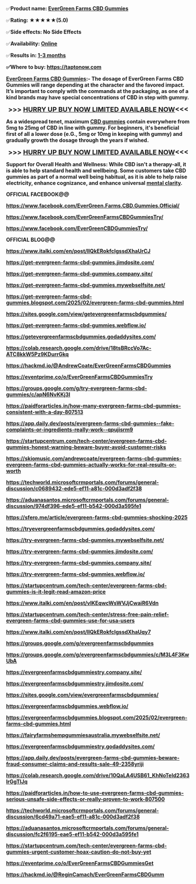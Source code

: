 <p>✅<strong>Product name: <a href="https://taptonow.com/evergreen-farms-cbd-gummies-buy/">EverGreen Farms CBD Gummies</a></strong></p>
<p>✅<strong>Rating: ★★★★★(5.0)</strong></p>
<p>✅<strong>Side effects: No Side Effects</strong></p>
<p>✅<strong>Availability: <a href="https://taptonow.com/evergreen-farms-cbd-gummies-buy/">Online</a></strong></p>
<p>✅<strong>Results in: <a href="https://taptonow.com/evergreen-farms-cbd-gummies-buy/">1-3 months</a></strong></p>
<p><strong>✅</strong><strong><strong>Where to buy: </strong><strong><a href="https://taptonow.com/evergreen-farms-cbd-gummies-buy/">https://taptonow.com</a></strong></strong></p>
<p><strong><strong><a href="https://taptonow.com/evergreen-farms-cbd-gummies-buy/">EverGreen Farms CBD Gummies</a>:</strong><strong>- </strong>The dosage of EverGreen Farms CBD Gummies will range depending at the character and the favored impact. It&rsquo;s important to comply with the commands at the packaging, as one of a kind brands may have special concentrations of CBD in step with gummy.</strong></p>
<p align="center"><span style="font-size: large;"><strong>&gt;&gt;&gt; <a href="https://taptonow.com/evergreen-farms-cbd-gummies-buy/">HURRY UP BUY NOW LIMITED AVAILABLE NOW</a>&lt;&lt;&lt;</strong></span></p>
<p><strong>As a widespread tenet, maximum <a href="https://www.facebook.com/EverGreen.Farms.CBD.Gummies.Official/">CBD gummies</a> contain everywhere from 5mg to 25mg of CBD in line with gummy. For beginners, it's beneficial first of all a lower dose (e.G., 5mg or 10mg in keeping with gummy) and gradually growth the dosage through the years if wished.</strong></p>
<p align="center"><span style="font-size: large;"><strong>&gt;&gt;&gt; <a href="https://taptonow.com/evergreen-farms-cbd-gummies-buy/">HURRY UP BUY NOW LIMITED AVAILABLE NOW</a>&lt;&lt;&lt;</strong></span></p>
<p><strong>Support for Overall Health and Wellness: While CBD isn't a therapy-all, it is able to help standard health and wellbeing. Some customers take CBD gummies as part of a normal well being habitual, as it is able to help raise electricity, enhance cognizance, and enhance universal <a href="https://www.facebook.com/EverGreen.Farms.CBD.Gummies.Official/">mental clarity</a>.</strong></p>
<p><strong><strong>OFFICIAL FACEBOOK@@</strong></strong></p>
<p><strong><strong><a href="https://www.facebook.com/EverGreen.Farms.CBD.Gummies.Official/">https://www.facebook.com/EverGreen.Farms.CBD.Gummies.Official/</a></strong></strong></p>
<p><strong><strong><a href="https://www.facebook.com/EverGreenFarmsCBDGummiesTry/">https://www.facebook.com/EverGreenFarmsCBDGummiesTry/</a></strong></strong></p>
<p><strong><strong><a href="https://www.facebook.com/EverGreenCBDGummiesTry/">https://www.facebook.com/EverGreenCBDGummiesTry/</a></strong></strong></p>
<p><strong><strong>OFFICIAL BLOG@@</strong></strong></p>
<p><strong><strong><a href="https://www.italki.com/en/post/llQkERokfcIgssdXhaUrCJ">https://www.italki.com/en/post/llQkERokfcIgssdXhaUrCJ</a></strong></strong></p>
<p><strong><strong><a href="https://get-evergreen-farms-cbd-gummies.jimdosite.com/">https://get-evergreen-farms-cbd-gummies.jimdosite.com/</a></strong></strong></p>
<p><strong><strong><a href="https://get-evergreen-farms-cbd-gummies.company.site/">https://get-evergreen-farms-cbd-gummies.company.site/</a></strong></strong></p>
<p><strong><strong><a href="https://get-evergreen-farms-cbd-gummies.mywebselfsite.net/">https://get-evergreen-farms-cbd-gummies.mywebselfsite.net/</a></strong></strong></p>
<p><strong><strong><a href="https://get-evergreen-farms-cbd-gummies.blogspot.com/2025/02/evergreen-farms-cbd-gummies.html">https://get-evergreen-farms-cbd-gummies.blogspot.com/2025/02/evergreen-farms-cbd-gummies.html</a></strong></strong></p>
<p><strong><strong><a href="https://sites.google.com/view/getevergreenfarmscbdgummies/">https://sites.google.com/view/getevergreenfarmscbdgummies/</a></strong></strong></p>
<p><strong><strong><a href="https://get-evergreen-farms-cbd-gummies.webflow.io/">https://get-evergreen-farms-cbd-gummies.webflow.io/</a></strong></strong></p>
<p><strong><strong><a href="https://getevergreenfarmscbdgummies.godaddysites.com/">https://getevergreenfarmscbdgummies.godaddysites.com/</a></strong></strong></p>
<p><strong><strong><a href="https://colab.research.google.com/drive/18tsBRccVo7Ac-ATC8kkW5Pz9KDurrGkq">https://colab.research.google.com/drive/18tsBRccVo7Ac-ATC8kkW5Pz9KDurrGkq</a></strong></strong></p>
<p><strong><strong><a href="https://hackmd.io/@AndrewCoate/EverGreenFarmsCBDGummies">https://hackmd.io/@AndrewCoate/EverGreenFarmsCBDGummies</a></strong></strong></p>
<p><strong><strong><a href="https://eventprime.co/o/EverGreenFarmsCBDGummiesTry">https://eventprime.co/o/EverGreenFarmsCBDGummiesTry</a></strong></strong></p>
<p><strong><strong><a href="https://groups.google.com/g/try-evergreen-farms-cbd-gummies/c/apN6NvKKj3I">https://groups.google.com/g/try-evergreen-farms-cbd-gummies/c/apN6NvKKj3I</a></strong></strong></p>
<p><strong><strong><a href="https://paidforarticles.in/how-many-evergreen-farms-cbd-gummies-consistent-with-a-day-807513">https://paidforarticles.in/how-many-evergreen-farms-cbd-gummies-consistent-with-a-day-807513</a></strong></strong></p>
<p><strong><strong><a href="https://app.daily.dev/posts/evergreen-farms-cbd-gummies--fake-complaints-or-ingredients-really-work--qpujisrm9">https://app.daily.dev/posts/evergreen-farms-cbd-gummies--fake-complaints-or-ingredients-really-work--qpujisrm9</a></strong></strong></p>
<p><strong><strong><a href="https://startupcentrum.com/tech-center/evergreen-farms-cbd-gummies-honest-warning-beware-buyer-avoid-customer-risks">https://startupcentrum.com/tech-center/evergreen-farms-cbd-gummies-honest-warning-beware-buyer-avoid-customer-risks</a></strong></strong></p>
<p><strong><strong><a href="https://skiomusic.com/andrewcoate/evergreen-farms-cbd-gummies-evergreen-farms-cbd-gummies-actually-works-for-real-results-or-worth">https://skiomusic.com/andrewcoate/evergreen-farms-cbd-gummies-evergreen-farms-cbd-gummies-actually-works-for-real-results-or-worth</a></strong></strong></p>
<p><strong><strong><a href="https://techworld.microsoftcrmportals.com/forums/general-discussion/c0689432-ede5-ef11-a81c-000d3adf2f38">https://techworld.microsoftcrmportals.com/forums/general-discussion/c0689432-ede5-ef11-a81c-000d3adf2f38</a></strong></strong></p>
<p><strong><strong><a href="https://aduanasantos.microsoftcrmportals.com/forums/general-discussion/974df396-ede5-ef11-b542-000d3a595fe1">https://aduanasantos.microsoftcrmportals.com/forums/general-discussion/974df396-ede5-ef11-b542-000d3a595fe1</a></strong></strong></p>
<p><strong><strong><a href="https://sfero.me/article/evergreen-farms-cbd-gummies-shocking-2025">https://sfero.me/article/evergreen-farms-cbd-gummies-shocking-2025</a></strong></strong></p>
<p><strong><strong><a href="https://tryevergreenfarmscbdgummies.godaddysites.com/">https://tryevergreenfarmscbdgummies.godaddysites.com/</a></strong></strong></p>
<p><strong><strong><a href="https://try-evergreen-farms-cbd-gummies.mywebselfsite.net/">https://try-evergreen-farms-cbd-gummies.mywebselfsite.net/</a></strong></strong></p>
<p><strong><strong><a href="https://try-evergreen-farms-cbd-gummies.jimdosite.com/">https://try-evergreen-farms-cbd-gummies.jimdosite.com/</a></strong></strong></p>
<p><strong><strong><a href="https://try-evergreen-farms-cbd-gummies.company.site/">https://try-evergreen-farms-cbd-gummies.company.site/</a></strong></strong></p>
<p><strong><strong><a href="https://try-evergreen-farms-cbd-gummies.webflow.io/">https://try-evergreen-farms-cbd-gummies.webflow.io/</a></strong></strong></p>
<p><strong><strong><a href="https://startupcentrum.com/tech-center/evergreen-farms-cbd-gummies-is-it-legit-read-amazon-price">https://startupcentrum.com/tech-center/evergreen-farms-cbd-gummies-is-it-legit-read-amazon-price</a></strong></strong></p>
<p><strong><strong><a href="https://www.italki.com/en/post/vlKEqwcWsWVJjCwaiR6Vdn">https://www.italki.com/en/post/vlKEqwcWsWVJjCwaiR6Vdn</a></strong></strong></p>
<p><strong><strong><a href="https://startupcentrum.com/tech-center/stress-free-pain-relief-evergreen-farms-cbd-gummies-use-for-usa-users">https://startupcentrum.com/tech-center/stress-free-pain-relief-evergreen-farms-cbd-gummies-use-for-usa-users</a></strong></strong></p>
<p><strong><strong><a href="https://www.italki.com/en/post/llQkERokfcIgssdXhaUqy7">https://www.italki.com/en/post/llQkERokfcIgssdXhaUqy7</a></strong></strong></p>
<p><strong><strong><a href="https://groups.google.com/g/evergreenfarmscbdgummies">https://groups.google.com/g/evergreenfarmscbdgummies</a></strong></strong></p>
<p><strong><strong><a href="https://groups.google.com/g/evergreenfarmscbdgummies/c/M3L4F3KwUbA">https://groups.google.com/g/evergreenfarmscbdgummies/c/M3L4F3KwUbA</a></strong></strong></p>
<p><strong><strong><a href="https://evergreenfarmscbdgummiestry.company.site/">https://evergreenfarmscbdgummiestry.company.site/</a></strong></strong></p>
<p><strong><strong><a href="https://evergreenfarmscbdgummiestry.jimdosite.com/">https://evergreenfarmscbdgummiestry.jimdosite.com/</a></strong></strong></p>
<p><strong><strong><a href="https://sites.google.com/view/evergreenfarmscbdgummies/">https://sites.google.com/view/evergreenfarmscbdgummies/</a></strong></strong></p>
<p><strong><strong><a href="https://evergreenfarmscbdgummies.webflow.io/">https://evergreenfarmscbdgummies.webflow.io/</a></strong></strong></p>
<p><strong><strong><a href="https://evergreenfarmscbdgummies.blogspot.com/2025/02/evergreen-farms-cbd-gummies.html">https://evergreenfarmscbdgummies.blogspot.com/2025/02/evergreen-farms-cbd-gummies.html</a></strong></strong></p>
<p><strong><strong><a href="https://fairyfarmshempgummiesaustralia.mywebselfsite.net/">https://fairyfarmshempgummiesaustralia.mywebselfsite.net/</a></strong></strong></p>
<p><strong><strong><a href="https://evergreenfarmscbdgummiestry.godaddysites.com/">https://evergreenfarmscbdgummiestry.godaddysites.com/</a></strong></strong></p>
<p><strong><strong><a href="https://app.daily.dev/posts/evergreen-farms-cbd-gummies-beware-fraud-consumer-claims-and-results-sale-49-2358yriji">https://app.daily.dev/posts/evergreen-farms-cbd-gummies-beware-fraud-consumer-claims-and-results-sale-49-2358yriji</a></strong></strong></p>
<p><strong><strong><a href="https://colab.research.google.com/drive/10QaLA4USB61_KhNoTeId2363lrGgTlJq">https://colab.research.google.com/drive/10QaLA4USB61_KhNoTeId2363lrGgTlJq</a></strong></strong></p>
<p><strong><strong><a href="https://paidforarticles.in/how-to-use-evergreen-farms-cbd-gummies-serious-unsafe-side-effects-or-really-proven-to-work-807500">https://paidforarticles.in/how-to-use-evergreen-farms-cbd-gummies-serious-unsafe-side-effects-or-really-proven-to-work-807500</a></strong></strong></p>
<p><strong><strong><a href="https://techworld.microsoftcrmportals.com/forums/general-discussion/6cd49a71-eae5-ef11-a81c-000d3adf2f38">https://techworld.microsoftcrmportals.com/forums/general-discussion/6cd49a71-eae5-ef11-a81c-000d3adf2f38</a></strong></strong></p>
<p><strong><strong><a href="https://aduanasantos.microsoftcrmportals.com/forums/general-discussion/fc2f6195-eae5-ef11-b542-000d3a595fe1">https://aduanasantos.microsoftcrmportals.com/forums/general-discussion/fc2f6195-eae5-ef11-b542-000d3a595fe1</a></strong></strong></p>
<p><strong><strong><a href="https://startupcentrum.com/tech-center/evergreen-farms-cbd-gummies-urgent-customer-hoax-caution-do-not-buy-yet">https://startupcentrum.com/tech-center/evergreen-farms-cbd-gummies-urgent-customer-hoax-caution-do-not-buy-yet</a></strong></strong></p>
<p><strong><strong><a href="https://eventprime.co/o/EverGreenFarmsCBDGummiesGet">https://eventprime.co/o/EverGreenFarmsCBDGummiesGet</a></strong></strong></p>
<p><strong><strong><a href="https://hackmd.io/@ReginCamach/EverGreenFarmsCBDGumm">https://hackmd.io/@ReginCamach/EverGreenFarmsCBDGumm</a></strong></strong></p>

